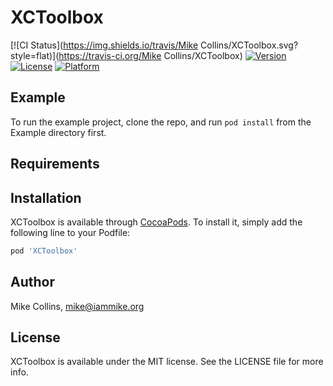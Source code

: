 # XCToolbox

[![CI Status](https://img.shields.io/travis/Mike Collins/XCToolbox.svg?style=flat)](https://travis-ci.org/Mike Collins/XCToolbox)
[![Version](https://img.shields.io/cocoapods/v/XCToolbox.svg?style=flat)](https://cocoapods.org/pods/XCToolbox)
[![License](https://img.shields.io/cocoapods/l/XCToolbox.svg?style=flat)](https://cocoapods.org/pods/XCToolbox)
[![Platform](https://img.shields.io/cocoapods/p/XCToolbox.svg?style=flat)](https://cocoapods.org/pods/XCToolbox)

## Example

To run the example project, clone the repo, and run `pod install` from the Example directory first.

## Requirements

## Installation

XCToolbox is available through [CocoaPods](https://cocoapods.org). To install
it, simply add the following line to your Podfile:

```ruby
pod 'XCToolbox'
```

## Author

Mike Collins, mike@iammike.org

## License

XCToolbox is available under the MIT license. See the LICENSE file for more info.
